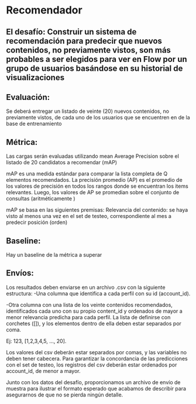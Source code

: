 # Recomendador

## El desafío: Construir un sistema de recomendación para predecir que nuevos contenidos, no previamente vistos, son más probables a ser elegidos para ver en Flow por un grupo de usuarios basándose en su historial de visualizaciones

## Evaluación:  
Se deberá entregar un listado de veinte (20) nuevos contenidos, no previamente vistos, de cada uno de los usuarios que se encuentren en de la base de entrenamiento 

## Métrica:  
Las cargas serán evaluadas utilizando mean Average Precision sobre el listado de 20 candidatos a recomendar (mAP) 

mAP es una medida estándar para comparar la lista completa de Q elementos recomendados. 
La precisión promedio (AP) es el promedio de los valores de precisión en todos los rangos donde se encuentran los items relevantes. Luego, los valores de AP se promedian sobre el conjunto de consultas (aritméticamente )

mAP se basa en las siguientes premisas: Relevancia del contenido: se haya visto al menos una vez en el set de testeo, correspondiente al mes a predecir posición (orden)

## Baseline:
Hay un baseline de la métrica a superar 

## Envíos: 

Los resultados deben enviarse en un archivo .csv con la siguiente estructura: 
-Una columna que identifica a cada perfil con su id (account_id). 

-Otra columna con una lista de los veinte contenidos recomendados, identificados cada uno con su propio content_id y ordenados de mayor a menor relevancia predicha para cada perfil. La lista de definirse con corchetes ([]), y los elementos dentro de ella deben estar separados por coma. 

Ej: 123, [1,2,3,4,5, …, 20]. 

Los valores del csv deberán estar separados por comas, y las variables no deben tener cabecera. Para garantizar la concordancia de las predicciones con el set de testeo, los registros del csv deberán estar ordenados por account_id, de menor a mayor. 

Junto con los datos del desafío, proporcionamos un archivo de envío de muestra para ilustrar el formato esperado que acabamos de describir para asegurarnos de que no se pierda ningún detalle. 
